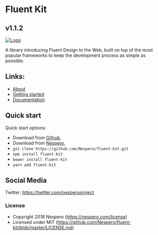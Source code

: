 # Fluent Kit
## v1.1.2

[![Logo](https://nespero.com/wp-content/themes/prd/assets/img/social/facebook.jpg)](https://nespero.com/)

A library introducing Fluent Design to the Web, built on top of the most popular frameworks to keep the development process as simple as possible.

## Links:

+ [About](https://nespero.com/)
+ [Getting started](https://nespero.com/fluent/jquery/)
+ [Documentation](https://nespero.com/fluent/jquery/docs/)

## Quick start

Quick start options:

- Download from [Github](https://github.com/Nespero/fluent-kit.git),
- Download from [Nespero](https://nespero.com/fluent/jquery/),
- `git clone https://github.com/Nespero/fluent-kit.git`
- `npm install fluent-kit`
- `bower install fluent-kit`
- `yarn add fluent-kit`

## Social Media

Twitter: <https://twitter.com/nesperoproject>

### License

- Copyright 2018 Nespero (https://nespero.com/license)
- Licensed under MIT (https://github.com/Nespero/fluent-kit/blob/master/LICENSE.md)
